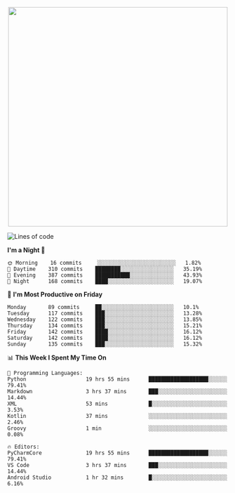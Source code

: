 <!--

[![Hits](https://hits.seeyoufarm.com/api/count/incr/badge.svg?url=https%3A%2F%2Fgithub.com/sangm1n)](https://hits.seeyoufarm.com) 
[![Repos Badge](https://badges.pufler.dev/repos/sangm1n)](https://badges.pufler.dev)
[![Github Badge](http://img.shields.io/badge/-github-black?style=flat-square&logo=github&logoColor=white&link=https:https://github.com/sangm1n/)](https://github.com/sangm1n/)
[![Netlify Badge](https://img.shields.io/badge/-TIL-00C7B7?style=flat-square&logo=Netlify&logoColor=white&link=https://sangminlog.netlify.com)](https://sangminlog.netlify.com)
[![Hugo Badge](https://img.shields.io/badge/-techblog-FF4088?style=flat-square&logo=Hugo&logoColor=white&link=https://sangm1n.github.io)](https://sangm1n.github.io)
[![Mail Badge](http://img.shields.io/badge/-mail-D14836?style=flat-square&logo=Gmail&logoColor=white&link=mailto:dltkd96als@naver.com)](mailto:dltkd96als@naver.com/)

![Lines of code](https://img.shields.io/badge/From%20Hello%20World%20I%27ve%20Written-3.9%20million%20lines%20of%20code-blue)
-->

<!--  -->

<p align="center">
  <a href="https://sangm1n.github.io/">
    <img src="https://user-images.githubusercontent.com/46131688/100516133-08bf3880-31c5-11eb-97ce-0548a7b3a35a.png" width="500">
  </a>
</p>

<!--START_SECTION:waka-->
![Lines of code](https://img.shields.io/badge/From%20Hello%20World%20I%27ve%20Written-3.4%20million%20lines%20of%20code-blue)

**I'm a Night 🦉** 

```text
🌞 Morning    16 commits     ░░░░░░░░░░░░░░░░░░░░░░░░░   1.82% 
🌆 Daytime    310 commits    ████████░░░░░░░░░░░░░░░░░   35.19% 
🌃 Evening    387 commits    ███████████░░░░░░░░░░░░░░   43.93% 
🌙 Night      168 commits    ████░░░░░░░░░░░░░░░░░░░░░   19.07%

```
📅 **I'm Most Productive on Friday** 

```text
Monday       89 commits     ██░░░░░░░░░░░░░░░░░░░░░░░   10.1% 
Tuesday      117 commits    ███░░░░░░░░░░░░░░░░░░░░░░   13.28% 
Wednesday    122 commits    ███░░░░░░░░░░░░░░░░░░░░░░   13.85% 
Thursday     134 commits    ███░░░░░░░░░░░░░░░░░░░░░░   15.21% 
Friday       142 commits    ████░░░░░░░░░░░░░░░░░░░░░   16.12% 
Saturday     142 commits    ████░░░░░░░░░░░░░░░░░░░░░   16.12% 
Sunday       135 commits    ███░░░░░░░░░░░░░░░░░░░░░░   15.32%

```


📊 **This Week I Spent My Time On** 

```text
💬 Programming Languages: 
Python                   19 hrs 55 mins      ███████████████████░░░░░░   79.41% 
Markdown                 3 hrs 37 mins       ███░░░░░░░░░░░░░░░░░░░░░░   14.44% 
XML                      53 mins             █░░░░░░░░░░░░░░░░░░░░░░░░   3.53% 
Kotlin                   37 mins             ░░░░░░░░░░░░░░░░░░░░░░░░░   2.46% 
Groovy                   1 min               ░░░░░░░░░░░░░░░░░░░░░░░░░   0.08%

🔥 Editors: 
PyCharmCore              19 hrs 55 mins      ███████████████████░░░░░░   79.41% 
VS Code                  3 hrs 37 mins       ███░░░░░░░░░░░░░░░░░░░░░░   14.44% 
Android Studio           1 hr 32 mins        █░░░░░░░░░░░░░░░░░░░░░░░░   6.16%

```


<!--END_SECTION:waka-->


<!--
**sangm1n/sangm1n** is a ✨ _special_ ✨ repository because its `README.md` (this file) appears on your GitHub profile.

Here are some ideas to get you started:

- 🔭 I’m currently working on ...
- 🌱 I’m currently learning ...
- 👯 I’m looking to collaborate on ...
- 🤔 I’m looking for help with ...
- 💬 Ask me about ...
- 📫 How to reach me: ...
- 😄 Pronouns: ...
- ⚡ Fun fact: ...

https://shields.io/
-->


